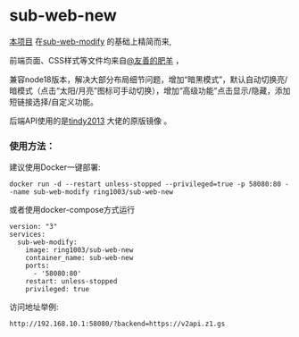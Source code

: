 # sub-web-new
[本项目](https://sub.z1.gs)
在[sub-web-modify](https://github.com/youshandefeiyang/sub-web-modify) 的基础上精简而来,

前端页面、CSS样式等文件均来自[@友善的肥羊](https://github.com/youshandefeiyang/sub-web-modify) ，

兼容node18版本，解决大部分布局细节问题，增加“暗黑模式”，默认自动切换亮/暗模式（点击“太阳/月亮”图标可手动切换），增加“高级功能”点击显示/隐藏，添加短链接选择/自定义功能。

后端API使用的是[tindy2013](https://github.com/tindy2013/subconverter) 大佬的原版镜像 。

### 使用方法：
建议使用Docker一键部署:
```
docker run -d --restart unless-stopped --privileged=true -p 58080:80 --name sub-web-modify ring1003/sub-web-new
```

或者使用docker-compose方式运行

```
version: "3"
services:
  sub-web-modify:
    image: ring1003/sub-web-new
    container_name: sub-web-new
    ports:
      - '58080:80'
    restart: unless-stopped
    privileged: true
```

访问地址举例:
```
http://192.168.10.1:58080/?backend=https://v2api.z1.gs
```
